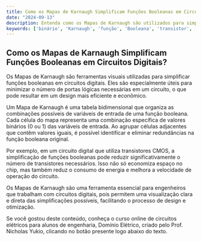 ```yaml
---
title: Como os Mapas de Karnaugh Simplificam Funções Booleanas em Circuitos Digitais?
date: "2024-09-13"
description: Entenda como os Mapas de Karnaugh são utilizados para simplificar funções booleanas em circuitos digitais.
keywords: ['binário', 'Karnaugh', 'função', 'Booleana', 'transistor', 'CMOS', 'Mapa']
---
```


## Como os Mapas de Karnaugh Simplificam Funções Booleanas em Circuitos Digitais?

Os Mapas de Karnaugh são ferramentas visuais utilizadas para simplificar funções booleanas em circuitos digitais. Eles são especialmente úteis para minimizar o número de portas lógicas necessárias em um circuito, o que pode resultar em um design mais eficiente e econômico. 

Um Mapa de Karnaugh é uma tabela bidimensional que organiza as combinações possíveis de variáveis de entrada de uma função booleana. Cada célula do mapa representa uma combinação específica de valores binários (0 ou 1) das variáveis de entrada. Ao agrupar células adjacentes que contêm valores iguais, é possível identificar e eliminar redundâncias na função booleana original.

Por exemplo, em um circuito digital que utiliza transistores CMOS, a simplificação de funções booleanas pode reduzir significativamente o número de transistores necessários. Isso não só economiza espaço no chip, mas também reduz o consumo de energia e melhora a velocidade de operação do circuito.

Os Mapas de Karnaugh são uma ferramenta essencial para engenheiros que trabalham com circuitos digitais, pois permitem uma visualização clara e direta das simplificações possíveis, facilitando o processo de design e otimização.

Se você gostou deste conteúdo, conheça o curso online de circuitos elétricos para alunos de engenharia, Domínio Elétrico, criado pelo Prof. Nicholas Yukio, clicando no botão presente logo abaixo do texto.